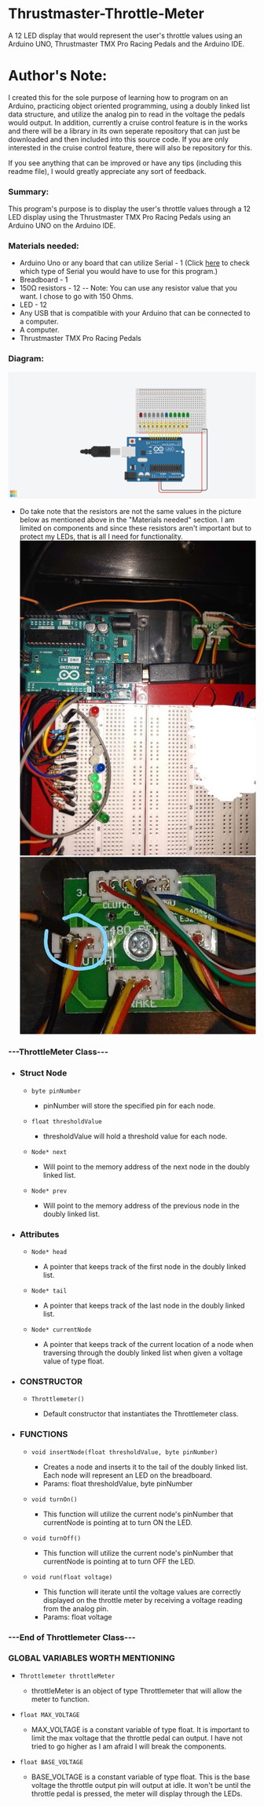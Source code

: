 # Thrustmaster-Throttle-Meter
A 12 LED display that would represent the user's throttle values using an Arduino UNO, Thrustmaster TMX Pro Racing Pedals and the Arduino IDE.

# Author's Note:
I created this for the sole purpose of learning how to program on an Arduino, practicing object oriented programming, using a doubly linked list data structure, and utilize the analog pin to read in the voltage the pedals would output. In addition, currently a cruise control feature is in the works and there will be a library in its own seperate repository that can just be downloaded and then included into this source code. If you are only interested in the cruise control feature, there will also be repository for this.

If you see anything that can be improved or have any tips (including this readme file), I would greatly appreciate any sort of feedback.

### Summary:
This program's purpose is to display the user's throttle values through a 12 LED display using the Thrustmaster TMX Pro Racing Pedals using an Arduino UNO on the Arduino IDE.


### Materials needed:
- Arduino Uno or any board that can utilize Serial - 1 (Click [here](https://www.arduino.cc/reference/en/language/functions/communication/serial/) to check which type of Serial you would have to use for this program.)
- Breadboard - 1
- 150Ω resistors - 12 -- Note: You can use any resistor value that you want. I chose to go with 150 Ohms. 
- LED - 12
- Any USB that is compatible with your Arduino that can be connected to a computer.
- A computer.
- Thrustmaster TMX Pro Racing Pedals
### Diagram:
![here](https://github.com/VueChu/BrainMeter/blob/main/BrainMeter%20Diagram.png)
- Do take note that the resistors are not the same values in the picture below as mentioned above in the "Materials needed" section. I am limited on components and since these resistors aren't important but to protect my LEDs, that is all I need for functionality.
![here](https://github.com/VueChu/Thrustmaster-Throttle-Meter/blob/main/Meter%20Configuration.jpg)
![here](https://github.com/VueChu/Thrustmaster-Throttle-Meter/blob/main/Pedal%20Chip%20Config..jpg)
### ---ThrottleMeter Class---
- ### Struct Node
	- ```byte pinNumber```
      - pinNumber will store the specified pin for each node.

	- ```float thresholdValue```
		- thresholdValue will hold a threshold value for each node.

	- ```Node* next```
		- Will point to the memory address of the next node in the doubly linked list.
		
	- ```Node* prev```
		- Will point to the memory address of the previous node in the doubly linked list.
		
- ### Attributes
	- ```Node* head```
		- A pointer that keeps track of the first node in the doubly linked list.
		
	- ```Node* tail```
		- A pointer that keeps track of the last node in the doubly linked list.
		
	- ```Node* currentNode```
		- A pointer that keeps track of the current location of a node when traversing through the doubly linked list when given a voltage value of type float.
		
-	### CONSTRUCTOR
    - ```Throttlemeter()```
    
      - Default constructor that instantiates the Throttlemeter class.

- ### FUNCTIONS
  - ```void insertNode(float thresholdValue, byte pinNumber)```

    - Creates a node and inserts it to the tail of the doubly linked list. Each node will represent an LED on the breadboard.
	- Params: float thresholdValue, byte pinNumber
	
  - ```void turnOn()```
  
    - This function will utilize the current node's pinNumber that currentNode is pointing at to turn ON the LED.

  - ```void turnOff()```
  
    - This function will utilize the current node's pinNumber that currentNode is pointing at to turn OFF the LED.
  
  - ```void run(float voltage)```
  
    - This function will iterate until the voltage values are correctly displayed on the throttle meter by receiving a voltage reading from the analog pin.
	- Params: float voltage

### ---End of Throttlemeter Class---
### GLOBAL VARIABLES WORTH MENTIONING

- ```Throttlemeter throttleMeter```

  - throttleMeter is an object of type Throttlemeter that will allow the meter to function.

- ```float MAX_VOLTAGE ```

  - MAX_VOLTAGE is a constant variable of type float. It is important to limit the max voltage that the throttle pedal can  output. I have not tried to go higher as I am afraid I will break the components. 

- ```float BASE_VOLTAGE```

  - BASE_VOLTAGE is a constant variable of type float. This is the base voltage the throttle output pin will output at idle. It won't be until the throttle pedal is pressed, the meter will display through the LEDs.  
